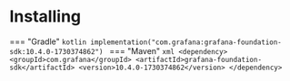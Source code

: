 # Installing

=== "Gradle"
    ```kotlin
    implementation("com.grafana:grafana-foundation-sdk:10.4.0-1730374862")
    ```
=== "Maven"
    ```xml
    <dependency>
        <groupId>com.grafana</groupId>
        <artifactId>grafana-foundation-sdk</artifactId>
        <version>10.4.0-1730374862</version>
    </dependency>
    ```

